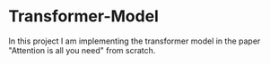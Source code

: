 # Transformer-Model
In this project I am implementing the transformer model in the paper "Attention is all you need" from scratch.